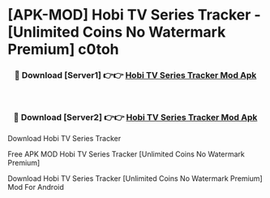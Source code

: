 # [APK-MOD] Hobi  TV Series Tracker - [Unlimited Coins No Watermark Premium] c0toh



<div align="center">
<h3>🔴 Download [Server1] 👉👉 <a href="https://momento.my/?title=Hobi__TV_Series_Tracker">Hobi  TV Series Tracker Mod Apk</a></h3><br>

<h3>🔴 Download [Server2] 👉👉 <a href="https://momento.my/?title=Hobi__TV_Series_Tracker">Hobi  TV Series Tracker Mod Apk</a></h3>
</div>



Download Hobi  TV Series Tracker 

Free APK MOD Hobi  TV Series Tracker [Unlimited Coins No Watermark Premium]

Download Hobi  TV Series Tracker [Unlimited Coins No Watermark Premium] Mod For Android
